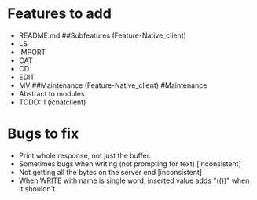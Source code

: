 # Features to add
* README.md
##Subfeatures (Feature-Native\_client)
* LS
* IMPORT
* CAT
* CD
* EDIT
* MV 
##Maintenance (Feature-Native\_client)
#Maintenance
* Abstract to modules
* TODO: 1 (icnatclient)
# Bugs to fix
* Print whole response, not just the buffer.
* Sometimes bugs when writing (not prompting for text) [inconsistent]
* Not getting all the bytes on the server end [inconsistent]
* When WRITE with name is single word, inserted value adds "(())" when it shouldn't

